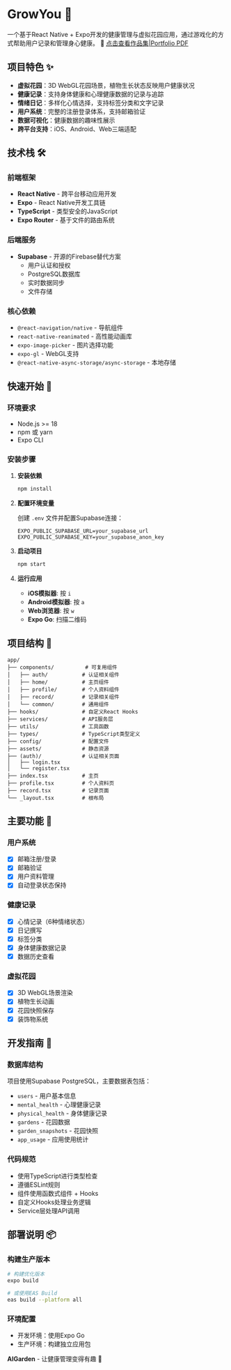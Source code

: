 # GrowYou 🌱 

一个基于React Native + Expo开发的健康管理与虚拟花园应用，通过游戏化的方式帮助用户记录和管理身心健康。
📄 [点击查看作品集|Portfolio PDF](./portfolio.pdf)

## 项目特色 ✨

- **虚拟花园**：3D WebGL花园场景，植物生长状态反映用户健康状况
- **健康记录**：支持身体健康和心理健康数据的记录与追踪
- **情绪日记**：多样化心情选择，支持标签分类和文字记录
- **用户系统**：完整的注册登录体系，支持邮箱验证
- **数据可视化**：健康数据的趣味性展示
- **跨平台支持**：iOS、Android、Web三端适配

## 技术栈 🛠️

### 前端框架
- **React Native** - 跨平台移动应用开发
- **Expo** - React Native开发工具链
- **TypeScript** - 类型安全的JavaScript
- **Expo Router** - 基于文件的路由系统

### 后端服务
- **Supabase** - 开源的Firebase替代方案
  - 用户认证和授权
  - PostgreSQL数据库
  - 实时数据同步
  - 文件存储

### 核心依赖
- `@react-navigation/native` - 导航组件
- `react-native-reanimated` - 高性能动画库
- `expo-image-picker` - 图片选择功能
- `expo-gl` - WebGL支持
- `@react-native-async-storage/async-storage` - 本地存储

## 快速开始 🚀

### 环境要求
- Node.js >= 18
- npm 或 yarn
- Expo CLI

### 安装步骤

1. **安装依赖**
   ```bash
   npm install
   ```

2. **配置环境变量**
   
   创建 `.env` 文件并配置Supabase连接：
   ```env
   EXPO_PUBLIC_SUPABASE_URL=your_supabase_url
   EXPO_PUBLIC_SUPABASE_KEY=your_supabase_anon_key
   ```

3. **启动项目**
   ```bash
   npm start
   ```

4. **运行应用**
   - **iOS模拟器**: 按 `i`
   - **Android模拟器**: 按 `a`
   - **Web浏览器**: 按 `w`
   - **Expo Go**: 扫描二维码

## 项目结构 📁

```
app/
├── components/          # 可复用组件
│   ├── auth/           # 认证相关组件
│   ├── home/           # 主页组件
│   ├── profile/        # 个人资料组件
│   ├── record/         # 记录相关组件
│   └── common/         # 通用组件
├── hooks/              # 自定义React Hooks
├── services/           # API服务层
├── utils/              # 工具函数
├── types/              # TypeScript类型定义
├── config/             # 配置文件
├── assets/             # 静态资源
├── (auth)/             # 认证相关页面
│   ├── login.tsx
│   └── register.tsx
├── index.tsx           # 主页
├── profile.tsx         # 个人资料页
├── record.tsx          # 记录页面
└── _layout.tsx         # 根布局
```

## 主要功能 🎯

### 用户系统
- [x] 邮箱注册/登录
- [x] 邮箱验证
- [x] 用户资料管理
- [x] 自动登录状态保持

### 健康记录
- [x] 心情记录（6种情绪状态）
- [x] 日记撰写
- [x] 标签分类
- [x] 身体健康数据记录
- [x] 数据历史查看

### 虚拟花园
- [x] 3D WebGL场景渲染
- [x] 植物生长动画
- [x] 花园快照保存
- [x] 装饰物系统

## 开发指南 🔧

### 数据库结构
项目使用Supabase PostgreSQL，主要数据表包括：
- `users` - 用户基本信息
- `mental_health` - 心理健康记录
- `physical_health` - 身体健康记录
- `gardens` - 花园数据
- `garden_snapshots` - 花园快照
- `app_usage` - 应用使用统计

### 代码规范
- 使用TypeScript进行类型检查
- 遵循ESLint规则
- 组件使用函数式组件 + Hooks
- 自定义Hooks处理业务逻辑
- Service层处理API调用

## 部署说明 📦

### 构建生产版本
```bash
# 构建优化版本
expo build

# 或使用EAS Build
eas build --platform all
```

### 环境配置
- 开发环境：使用Expo Go
- 生产环境：构建独立应用包


**AIGarden** - 让健康管理变得有趣 🌸

